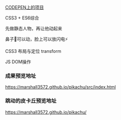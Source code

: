 [CODEPEN上的项目](https://codepen.io/TeorikDeli/pen/CozBw)

CSS3 + ES6综合

先做静态人物，再让他动起来

鼻子👃可以动，脸上可以放闪电⚡

CSS3 布局与定位 transform

JS DOM操作
### 成果预览地址
https://marshall3572.github.io/pikachu/src/index.html
### 跳动的皮卡丘预览地址
https://marshall3572.github.io/pikachu/
